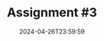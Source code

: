 ---
type: assignment
date: 2024-04-26T23:59:59
title: 'Assignment #3'
pdf: /static_files/assignments/03_assignment.pdf
attachment: /static_files/assignments/03_assignment.zip
#solutions: /static_files/assignments/asg_solutions.pdf
due_event: 
    type: due
    date: 2024-05-12T23:59:59
    description: 'Assignment #3 due'
---